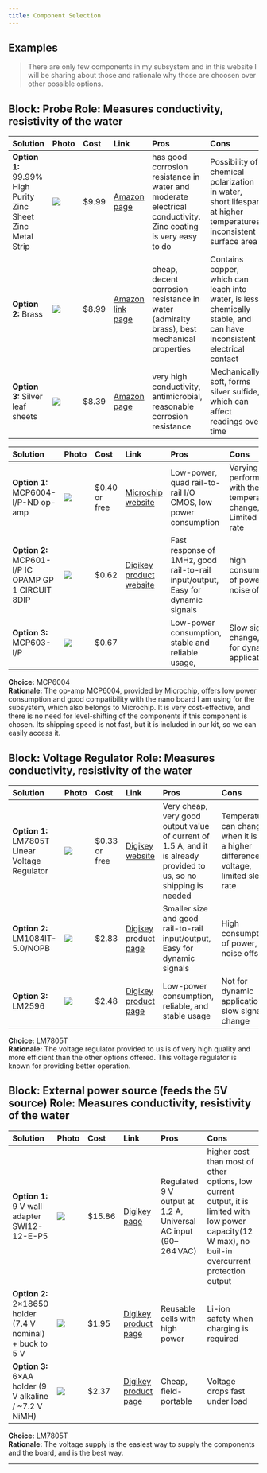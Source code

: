 ```yaml
---
title: Component Selection 
---
```


## Examples



> There are only few components in my subsystem and in this website I will be sharing about those and rationale why those are choosen over other possible options.

## **Block:** Probe **Role:** Measures conductivity, resistivity of the water 

| Solution | Photo | Cost | Link | Pros | Cons |
| :---- | :---- | :---- | :---- | :---- | :---- |
| **Option 1:** 99.99% High Purity Zinc Sheet Zinc Metal Strip  | ![](https://m.media-amazon.com/images/I/41+K9kPmmJL._SX342_SY445_QL70_FMwebp_.jpg) | $9.99 | [Amazon page](https://a.co/d/eRWDBaw) | has good corrosion resistance in water and moderate electrical conductivity. Zinc coating is very easy to do | Possibility of chemical polarization in water, short lifespan at higher temperatures, inconsistent surface area |
| **Option 2:** Brass | ![](https://m.media-amazon.com/images/I/61jDBblyKiL._SX522_.jpg) | $8.99 | [Amazon link page](https://a.co/d/g7wbcfI) | cheap, decent corrosion resistance in water (admiralty brass), best mechanical properties  | Contains copper, which can leach into water, is less chemically stable, and can have inconsistent electrical contact |
| **Option 3:** Silver leaf sheets | ![](https://m.media-amazon.com/images/I/7177HHGoueL._AC_SX679_.jpg) | $8.39 | [Amazon page](https://a.co/d/fAGRZUo) | very high conductivity, antimicrobial, reasonable corrosion resistance | Mechanically soft, forms silver sulfide, which can affect readings over time |



| Solution | Photo | Cost | Link | Pros | Cons |
| :---- | :---- | :---- | :---- | :---- | :---- |
| **Option 1:** MCP6004-I/P-ND op-amp | ![](https://mraruziev.github.io/02-Component-Selection/images.jpeg) | $0.40 or free | [Microchip website](https://www.microchip.com/en-us/product/mcp6004) | Low-power, quad rail-to-rail I/O CMOS, low power consumption | Varying performance with the temperature change, Limited slew rate |
| **Option 2:** MCP601-I/P IC OPAMP GP 1 CIRCUIT 8DIP | ![](https://mm.digikey.com/Volume0/opasdata/d220001/derivates/1/300/341/924/150%7EC04-018%7EP%2C%20PA%7E8_sml%28200x200%29.jpg) | $0.62 | [Digikey product website](https://www.digikey.com/en/products/detail/microchip-technology/MCP601-I-P/305930) | Fast response of 1MHz, good rail-to-rail input/output, Easy for dynamic signals | high consumption of power, noise offset |
| **Option 3:** MCP603-I/P   | ![](https://mm.digikey.com/Volume0/opasdata/d220001/derivates/1/300/341/924/150%7EC04-018%7EP%2C%20PA%7E8_sml%28200x200%29.jpg) | $0.67 |  | Low-power consumption, stable and reliable usage,  | Slow signal change, Not for dynamic applications |

**Choice:** MCP6004  
**Rationale:** The op-amp MCP6004, provided by Microchip, offers low power consumption and good compatibility with the nano board I am using for the subsystem, which also belongs to Microchip. It is very cost-effective, and there is no need for level-shifting of the components if this component is chosen. Its shipping speed is not fast, but it is included in our kit, so we can easily access it.

## **Block**: Voltage Regulator **Role:** Measures conductivity, resistivity of the water 

| Solution | Photo | Cost | Link | Pros | Cons |
| :---- | :---- | :---- | :---- | :---- | :---- |
| **Option 1:** LM7805T Linear Voltage Regulator | ![](https://mm.digikey.com/Volume0/opasdata/d220001/derivates/1/001/176/122/MFG_5536_TO-220-3L_sml%28200x200%29.jpg) | $0.33 or free | [Digikey website](https://www.digikey.com/en/products/detail/taejin/LM7805T/22237260) | Very cheap, very good output value of current of 1.5 A, and it is already provided to us, so no shipping is needed | Temperature can change when it is at a higher difference of voltage, limited slew rate |
| **Option 2:** LM1084IT-5.0/NOPB | ![](https://mm.digikey.com/Volume0/opasdata/d220001/derivates/1/100/625/374/296%7ET03B%7ENDE%7E3_sml.jpg) | $2.83 | [Digikey product page](https://www.digikey.com/en/products/detail/texas-instruments/LM1084IT-5-0-NOPB/363556) | Smaller size and good rail-to-rail input/output, Easy for dynamic signals | High consumption of power, noise offset |
| **Option 3:** LM2596   | ![](https://i.ebayimg.com/images/g/m10AAOSwquxgONfC/s-l1600.webp) | $2.48 | [Digikey product page](https://www.digikey.com/en/products/detail/microchip-technology/MCP603-I-P/305934?gclsrc=aw.ds&gad_source=1&gad_campaignid=20228387720&gbraid=0AAAAADrbLlh_36NL6tG2xM8sOANdgFkI4&gclid=CjwKCAjw0sfHBhB6EiwAQtv5qYySUVtsJZWfFdD2i3Bas2rJTBIOqGb7fxJG9O-PzXONhinhUFv1wRoCqyUQAvD_BwE) | Low-power consumption, reliable, and stable usage | Not for dynamic applications, slow signal change |

**Choice:** LM7805T  
**Rationale:** The voltage regulator provided to us is of very high quality and more efficient than the other options offered. This voltage regulator is known for providing better operation.

## **Block**: External power source (feeds the 5V source) **Role:** Measures conductivity, resistivity of the water 

| Solution | Photo | Cost | Link | Pros | Cons |
| :---- | :---- | :---- | :---- | :---- | :---- |
| **Option 1:** 9 V wall adapter SWI12-12-E-P5 | ![](https://mm.digikey.com/Volume0/opasdata/d220001/derivates/1/002/375/864/MFG_SWI12-E_sml%28200x200%29.jpg) | $15.86 | [Digikey page](https://www.digikey.com/en/products/detail/cui-inc/SWI12-12-E-P5/5287244?gclsrc=aw.ds&gad_source=1&gad_campaignid=120565755&gbraid=0AAAAADrbLlhCXftiJluGgUch6rsfE1-Oc&gclid=Cj0KCQjwvJHIBhCgARIsAEQnWlB4qBOdHqSqQgSQOPAMrwMIgFKNVal9buI3OzWwKYeVxJLDq076t5gaAoJ2EALw_wcB) | Regulated 9 V output at 1.2 A, Universal AC input (90–264 VAC)	 | higher cost than most of other options, low current output, it is limited with low power capacity(12 W max),  no buil-in overcurrent protection output |
| **Option 2:** 2×18650 holder (7.4 V nominal) \+ buck to 5 V | ![](https://mm.digikey.com/Volume0/opasdata/d220001/derivates/1/002/457/526/PRT-09925_sml.jpg) | $1.95 | [Digikey product page](https://www.digikey.com/en/products/detail/sparkfun-electronics/09925/6161750?gclsrc=aw.ds&gad_source=1&gad_campaignid=20243136172&gbraid=0AAAAADrbLlgSxdqAKiMGbhVU1YZ4yrhJC&gclid=CjwKCAjwjffHBhBuEiwAKMb8pMX1Q0fG5C3S9-WLJntinuMTixVbnmRQIk70FfwKcjoj_64dR--ZHRoCQQoQAvD_BwE) | Reusable cells with high power | Li-ion safety when charging is required |
| **Option 3:**  6×AA holder (9 V alkaline / \~7.2 V NiMH)  | ![](https://mm.digikey.com/Volume0/opasdata/d220001/derivates/1/003/219/285/BH26AASF_sml.jpg) | $2.37 | [Digikey product page](https://www.digikey.com/en/products/detail/mpd-memory-protection-devices-/BH26AASF/470766?gclsrc=aw.ds&gad_source=1&gad_campaignid=20243136172&gbraid=0AAAAADrbLlgSxdqAKiMGbhVU1YZ4yrhJC&gclid=CjwKCAjwjffHBhBuEiwAKMb8pKcbMlbAca3yG5dnokIfWVpUYWIoa5xC4cm2fcq-pG9dO21qW9ZxvhoChp0QAvD_BwE) | Cheap, field-portable | Voltage drops fast under load |

**Choice:** LM7805T  
**Rationale:** The voltage supply is the easiest way to supply the components and the board, and is the best way.

---